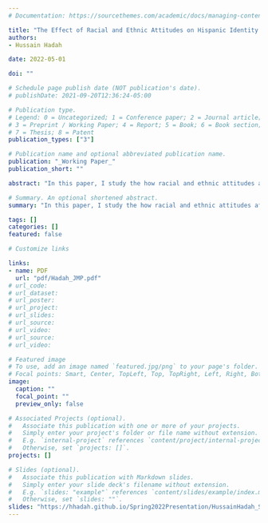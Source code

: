 ```yaml
---
# Documentation: https://sourcethemes.com/academic/docs/managing-content/

title: "The Effect of Racial and Ethnic Attitudes on Hispanic Identity in the U.S"
authors: 
- Hussain Hadah

date: 2022-05-01

doi: ""

# Schedule page publish date (NOT publication's date).
# publishDate: 2021-09-20T12:36:24-05:00

# Publication type.
# Legend: 0 = Uncategorized; 1 = Conference paper; 2 = Journal article;
# 3 = Preprint / Working Paper; 4 = Report; 5 = Book; 6 = Book section;
# 7 = Thesis; 8 = Patent
publication_types: ["3"]

# Publication name and optional abbreviated publication name.
publication: "_Working Paper_"
publication_short: ""

abstract: "In this paper, I study the how racial and ethnic attitudes affect a person's own identity."

# Summary. An optional shortened abstract.
summary: "In this paper, I study the how racial and ethnic attitudes affect a person's own identity."

tags: []
categories: []
featured: false

# Customize links

links:
- name: PDF
  url: "pdf/Hadah_JMP.pdf"
# url_code:
# url_dataset:
# url_poster:
# url_project:
# url_slides:
# url_source:
# url_video:
# url_source:
# url_video:

# Featured image
# To use, add an image named `featured.jpg/png` to your page's folder. 
# Focal points: Smart, Center, TopLeft, Top, TopRight, Left, Right, BottomLeft, Bottom, BottomRight.
image:
  caption: ""
  focal_point: ""
  preview_only: false

# Associated Projects (optional).
#   Associate this publication with one or more of your projects.
#   Simply enter your project's folder or file name without extension.
#   E.g. `internal-project` references `content/project/internal-project/index.md`.
#   Otherwise, set `projects: []`.
projects: []

# Slides (optional).
#   Associate this publication with Markdown slides.
#   Simply enter your slide deck's filename without extension.
#   E.g. `slides: "example"` references `content/slides/example/index.md`.
#   Otherwise, set `slides: ""`.
slides: "https://hhadah.github.io/Spring2022Presentation/HussainHadah_Spring2022.html#1"
---
```


